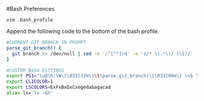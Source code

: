#Bash Preferences

```
vim .bash_profile
```

Append the following code to the bottom of the  bash profile.

```bash
#CURRENT GIT BRANCH IN PROMPT
parse_git_branch() {
  git branch 2> /dev/null | sed -e '/^[^*]/d' -e 's/* \(.*\)/ (\1)/'
}

#CUSTOM BASH ESTTINGS
export PS1="\u@\h:\W\[\033[32m\]\$(parse_git_branch)\[\033[00m\] \n$ "
export CLICOLOR=1
export LSCOLORS=ExFxBxDxCxegedabagacad
alias ls='ls -Gh'

```

